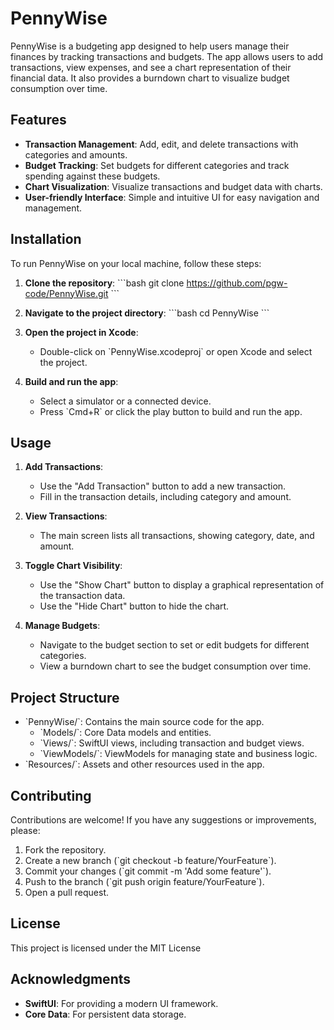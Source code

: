 # PennyWise

PennyWise is a budgeting app designed to help users manage their finances by tracking transactions and budgets. The app allows users to add transactions, view expenses, and see a chart representation of their financial data. It also provides a burndown chart to visualize budget consumption over time.

## Features

- **Transaction Management**: Add, edit, and delete transactions with categories and amounts.
- **Budget Tracking**: Set budgets for different categories and track spending against these budgets.
- **Chart Visualization**: Visualize transactions and budget data with charts.
- **User-friendly Interface**: Simple and intuitive UI for easy navigation and management.

## Installation

To run PennyWise on your local machine, follow these steps:

1. **Clone the repository**:
   \`\`\`bash
   git clone https://github.com/pgw-code/PennyWise.git
   \`\`\`

2. **Navigate to the project directory**:
   \`\`\`bash
   cd PennyWise
   \`\`\`

3. **Open the project in Xcode**:
   - Double-click on \`PennyWise.xcodeproj\` or open Xcode and select the project.

4. **Build and run the app**:
   - Select a simulator or a connected device.
   - Press \`Cmd+R\` or click the play button to build and run the app.

## Usage

1. **Add Transactions**:
   - Use the "Add Transaction" button to add a new transaction.
   - Fill in the transaction details, including category and amount.

2. **View Transactions**:
   - The main screen lists all transactions, showing category, date, and amount.

3. **Toggle Chart Visibility**:
   - Use the "Show Chart" button to display a graphical representation of the transaction data.
   - Use the "Hide Chart" button to hide the chart.

4. **Manage Budgets**:
   - Navigate to the budget section to set or edit budgets for different categories.
   - View a burndown chart to see the budget consumption over time.

## Project Structure

- \`PennyWise/\`: Contains the main source code for the app.
  - \`Models/\`: Core Data models and entities.
  - \`Views/\`: SwiftUI views, including transaction and budget views.
  - \`ViewModels/\`: ViewModels for managing state and business logic.
- \`Resources/\`: Assets and other resources used in the app.

## Contributing

Contributions are welcome! If you have any suggestions or improvements, please:

1. Fork the repository.
2. Create a new branch (\`git checkout -b feature/YourFeature\`).
3. Commit your changes (\`git commit -m 'Add some feature'\`).
4. Push to the branch (\`git push origin feature/YourFeature\`).
5. Open a pull request.

## License

This project is licensed under the MIT License 

## Acknowledgments

- **SwiftUI**: For providing a modern UI framework.
- **Core Data**: For persistent data storage.
